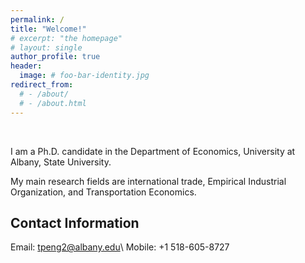 ```yaml
---
permalink: /
title: "Welcome!"
# excerpt: "the homepage"
# layout: single
author_profile: true
header:
  image: # foo-bar-identity.jpg
redirect_from: 
  # - /about/
  # - /about.html
---
```


<br />

I am a Ph.D. candidate in the Department of Economics, University at Albany, State University.

My main research fields are international trade, Empirical Industrial Organization, and Transportation Economics.

## Contact Information

Email: tpeng2@albany.edu\\
Mobile: +1 518-605-8727 
